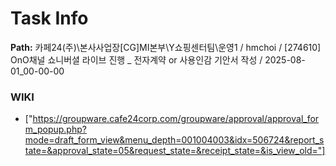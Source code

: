 # Task Info

**Path:** 카페24(주)\본사사업장\[CG]MI본부\Y쇼핑센터팀\운영1 / hmchoi / [274610] OnO채널 쇼니버셜 라이브 진행 _ 전자계약 or 사용인감 기안서 작성 / 2025-08-01_00-00-00

### WIKI
- ["https://groupware.cafe24corp.com/groupware/approval/approval_form_popup.php?mode=draft_form_view&menu_depth=001004003&idx=506724&report_state=&approval_state=05&request_state=&receipt_state=&is_view_old="]


